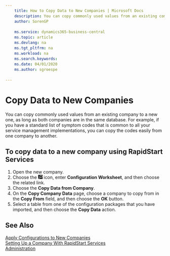 ```yaml
---
    title: How to Copy Data to New Companies | Microsoft Docs
    description: You can copy commonly used values from an existing company to a new one, as long as both companies are in the same database. For example, if you have a standard list of symptom codes that is common to all your service management implementations, you can copy the codes easily from one company to another.
    author: SorenGP

    ms.service: dynamics365-business-central
    ms.topic: article
    ms.devlang: na
    ms.tgt_pltfrm: na
    ms.workload: na
    ms.search.keywords:
    ms.date: 04/01/2020
    ms.author: sgroespe

---
```

# Copy Data to New Companies
You can copy commonly used values from an existing company to a new one, as long as both companies are in the same database. For example, if you have a standard list of symptom codes that is common to all your service management implementations, you can copy the codes easily from one company to another.  

## To copy data to a new company using RapidStart Services  
1. Open the new company.  
2. Choose the ![Lightbulb that opens the Tell Me feature](media/ui-search/search_small.png "Tell me what you want to do") icon, enter **Configuration Worksheet**, and then choose the related link.  
3. Choose the **Copy Data from Company**.  
4. On the **Copy Company Data** page, choose a company to copy from in the **Copy From** field, and then choose the **OK** button.  
5. Select a table from one of the configuration packages that you have imported, and then choose the **Copy Data** action.

## See Also
[Apply Configurations to New Companies](admin-apply-configuration-to-new-companies.md)  
[Setting Up a Company With RapidStart Services](admin-set-up-a-company-with-rapidstart.md)  
[Administration](admin-setup-and-administration.md)
